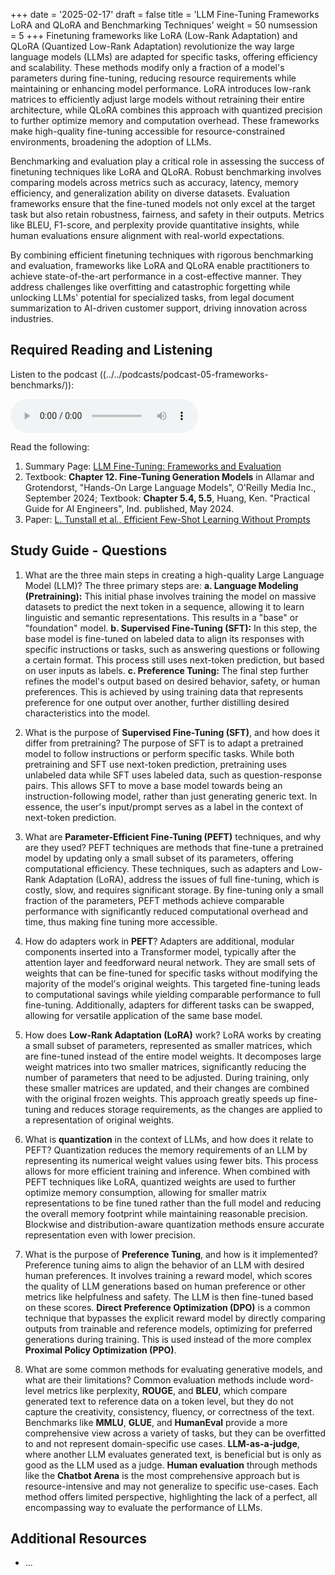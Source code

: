 +++
date = '2025-02-17'
draft = false
title = 'LLM Fine-Tuning Frameworks LoRA and QLoRA and Benchmarking Techniques'
weight = 50
numsession = 5
+++
Finetuning frameworks like LoRA (Low-Rank Adaptation) and QLoRA (Quantized Low-Rank Adaptation) revolutionize the way large language models (LLMs) are adapted for specific tasks, offering efficiency and scalability. These methods modify only a fraction of a model's parameters during fine-tuning, reducing resource requirements while maintaining or enhancing model performance. LoRA introduces low-rank matrices to efficiently adjust large models without retraining their entire architecture, while QLoRA combines this approach with quantized precision to further optimize memory and computation overhead. These frameworks make high-quality fine-tuning accessible for resource-constrained environments, broadening the adoption of LLMs.

<!-- more -->
Benchmarking and evaluation play a critical role in assessing the success of finetuning techniques like LoRA and QLoRA. Robust benchmarking involves comparing models across metrics such as accuracy, latency, memory efficiency, and generalization ability on diverse datasets. Evaluation frameworks ensure that the fine-tuned models not only excel at the target task but also retain robustness, fairness, and safety in their outputs. Metrics like BLEU, F1-score, and perplexity provide quantitative insights, while human evaluations ensure alignment with real-world expectations.

By combining efficient finetuning techniques with rigorous benchmarking and evaluation, frameworks like LoRA and QLoRA enable practitioners to achieve state-of-the-art performance in a cost-effective manner. They address challenges like overfitting and catastrophic forgetting while unlocking LLMs' potential for specialized tasks, from legal document summarization to AI-driven customer support, driving innovation across industries.

## Required Reading and Listening
Listen to the podcast ((../../podcasts/podcast-05-frameworks-benchmarks/)):
<!-- Listen to the podcast: -->

<audio controls>
    <source src="" type="audio/wav">
    Your browser does not support the audio element.
</audio>

Read the following:
1. Summary Page: [LLM Fine-Tuning: Frameworks and Evaluation](https://www.perplexity.ai/page/llm-fine-tuning-frameworks-and-qt9PVw5XSiqXAt.RxUuZVQ)
2. Textbook: **Chapter 12. Fine-Tuning Generation Models** in Allamar and Grotendorst, "Hands-On Large Language Models", O'Reilly Media Inc., September 2024; 
Textbook: **Chapter 5.4, 5.5**, Huang, Ken. "Practical Guide for AI Engineers", Ind. published, May 2024.
3. Paper: [L. Tunstall et al., Efficient Few-Shot Learning Without Prompts](https://arxiv.org/abs/2209.11055)

## Study Guide - Questions
1. What are the three main steps in creating a high-quality Large Language Model (LLM)?
The three primary steps are:
    **a. Language Modeling (Pretraining):** This initial phase involves training the model on massive datasets to predict the next token in a sequence, allowing it to learn linguistic and semantic representations. This results in a "base" or "foundation" model. 
    **b. Supervised Fine-Tuning (SFT):** In this step, the base model is fine-tuned on labeled data to align its responses with specific instructions or tasks, such as answering questions or following a certain format. This process still uses next-token prediction, but based on user inputs as labels. 
    **c. Preference Tuning:** The final step further refines the model's output based on desired behavior, safety, or human preferences. This is achieved by using training data that represents preference for one output over another, further distilling desired characteristics into the model.

2. What is the purpose of **Supervised Fine-Tuning (SFT)**, and how does it differ from pretraining?
The purpose of SFT is to adapt a pretrained model to follow instructions or perform specific tasks. While both pretraining and SFT use next-token prediction, pretraining uses unlabeled data while SFT uses labeled data, such as question-response pairs. This allows SFT to move a base model towards being an instruction-following model, rather than just generating generic text. In essence, the user's input/prompt serves as a label in the context of next-token prediction.

3. What are **Parameter-Efficient Fine-Tuning (PEFT)** techniques, and why are they used?
PEFT techniques are methods that fine-tune a pretrained model by updating only a small subset of its parameters, offering computational efficiency. These techniques, such as adapters and Low-Rank Adaptation (LoRA), address the issues of full fine-tuning, which is costly, slow, and requires significant storage. By fine-tuning only a small fraction of the parameters, PEFT methods achieve comparable performance with significantly reduced computational overhead and time, thus making fine tuning more accessible.

4. How do adapters work in **PEFT**?
Adapters are additional, modular components inserted into a Transformer model, typically after the attention layer and feedforward neural network. They are small sets of weights that can be fine-tuned for specific tasks without modifying the majority of the model's original weights. This targeted fine-tuning leads to computational savings while yielding comparable performance to full fine-tuning. Additionally, adapters for different tasks can be swapped, allowing for versatile application of the same base model.

5. How does **Low-Rank Adaptation (LoRA)** work?
LoRA works by creating a small subset of parameters, represented as smaller matrices, which are fine-tuned instead of the entire model weights. It decomposes large weight matrices into two smaller matrices, significantly reducing the number of parameters that need to be adjusted. During training, only these smaller matrices are updated, and their changes are combined with the original frozen weights. This approach greatly speeds up fine-tuning and reduces storage requirements, as the changes are applied to a representation of original weights.

6. What is **quantization** in the context of LLMs, and how does it relate to PEFT?
Quantization reduces the memory requirements of an LLM by representing its numerical weight values using fewer bits. This process allows for more efficient training and inference. When combined with PEFT techniques like LoRA, quantized weights are used to further optimize memory consumption, allowing for smaller matrix representations to be fine tuned rather than the full model and reducing the overall memory footprint while maintaining reasonable precision. Blockwise and distribution-aware quantization methods ensure accurate representation even with lower precision.

7. What is the purpose of **Preference Tuning**, and how is it implemented?
Preference tuning aims to align the behavior of an LLM with desired human preferences. It involves training a reward model, which scores the quality of LLM generations based on human preference or other metrics like helpfulness and safety. The LLM is then fine-tuned based on these scores. **Direct Preference Optimization (DPO)** is a common technique that bypasses the explicit reward model by directly comparing outputs from trainable and reference models, optimizing for preferred generations during training. This is used instead of the more complex **Proximal Policy Optimization (PPO)**.

8. What are some common methods for evaluating generative models, and what are their limitations?
Common evaluation methods include word-level metrics like perplexity, **ROUGE**, and **BLEU**, which compare generated text to reference data on a token level, but they do not capture the creativity, consistency, fluency, or correctness of the text. Benchmarks like **MMLU**, **GLUE**, and **HumanEval** provide a more comprehensive view across a variety of tasks, but they can be overfitted to and not represent domain-specific use cases. **LLM-as-a-judge**, where another LLM evaluates generated text, is beneficial but is only as good as the LLM used as a judge. **Human evaluation** through methods like the **Chatbot Arena** is the most comprehensive approach but is resource-intensive and may not generalize to specific use-cases. Each method offers limited perspective, highlighting the lack of a perfect, all encompassing way to evaluate the performance of LLMs.

## Additional Resources
- []() ...

